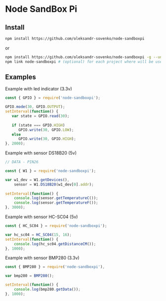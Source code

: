 # Node SandBox Pi

## Install

```bash
npm install https://github.com/oleksandr-sovenko/node-sandboxpi
```
or
```bash
npm install https://github.com/oleksandr-sovenko/node-sandboxpi -g --unsafe
npm link node-sandboxpi # (optional) for each project where will be used 'node-sandboxpi'
```

## Examples

Example with led indicator (3.3v)

```javascript
const { GPIO } = require('node-sandboxpi');

GPIO.mode(30, GPIO.OUTPUT);
setInterval(function() {
   var state = GPIO.read(30);
 
   if (state === GPIO.HIGH)
      GPIO.write(30, GPIO.LOW);
   else
      GPIO.write(30, GPIO.HIGH);
}, 2000);
```

Example with sensor DS18B20 (5v)

```javascript
// DATA - PIN26

const { W1 } = require('node-sandboxpi');

var w1_dev = W1.getDevices(),
    sensor = W1.DS18B20(w1_dev[0].addr);
 
setInterval(function() {
    console.log(sensor.getTemperatureC());
    console.log(sensor.getTemperatureF());
}, 3000);
```
Example with sensor HC-SC04 (5v)

```javascript
const { HC_SC04 } = require('node-sandboxpi');

var hc_sc04 = HC_SC04(15, 16);
setInterval(function() {
    console.log(hc_sc04.getDistanceCM());
}, 1000);
```
Example with sensor BMP280 (3.3v)

```javascript
const { BMP280 } = require('node-sandboxpi'),

var bmp280 = BMP280();

setInterval(function() {
    console.log(bmp280.getData());
}, 1000);
```
